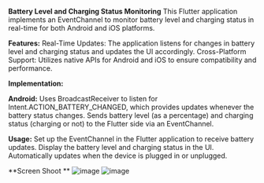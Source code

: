 **Battery Level and Charging Status Monitoring**
This Flutter application implements an EventChannel to monitor battery level and charging status in real-time for both Android and iOS platforms.


**Features:**
Real-Time Updates: The application listens for changes in battery level and charging status and updates the UI accordingly.
Cross-Platform Support: Utilizes native APIs for Android and iOS to ensure compatibility and performance.

**Implementation:**

**Android:**
Uses BroadcastReceiver to listen for Intent.ACTION_BATTERY_CHANGED, which provides updates whenever the battery status changes.
Sends battery level (as a percentage) and charging status (charging or not) to the Flutter side via an EventChannel.


**Usage:**
Set up the EventChannel in the Flutter application to receive battery updates.
Display the battery level and charging status in the UI.
Automatically updates when the device is plugged in or unplugged.

**Screen Shoot **
![image](https://github.com/user-attachments/assets/7b7786a4-dfcb-44e5-92bf-b3305fad7faf)
![image](https://github.com/user-attachments/assets/ada3cfce-f99f-4164-9766-e252a08568f6)
